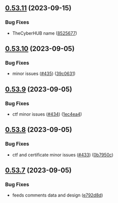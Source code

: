 ## [0.53.11](https://github.com/thecyberworld/TheCyberHUB/compare/v0.53.10...v0.53.11) (2023-09-15)


### Bug Fixes

* TheCyberHUB name ([8525677](https://github.com/thecyberworld/TheCyberHUB/commit/852567753cba30135e1100e06ae155c5db2e50e3))



## [0.53.10](https://github.com/thecyberworld/TheCyberHUB/compare/v0.53.9...v0.53.10) (2023-09-05)


### Bug Fixes

* minor issues ([#435](https://github.com/thecyberworld/TheCyberHUB/issues/435)) ([39c0631](https://github.com/thecyberworld/TheCyberHUB/commit/39c0631d6650a1ccd8437eca88dc63c5fcd4cfcb))



## [0.53.9](https://github.com/thecyberworld/TheCyberHUB/compare/v0.53.8...v0.53.9) (2023-09-05)


### Bug Fixes

* ctf minor issues ([#434](https://github.com/thecyberworld/TheCyberHUB/issues/434)) ([1ec4ea4](https://github.com/thecyberworld/TheCyberHUB/commit/1ec4ea47c0337984714966292959474039baab4e))



## [0.53.8](https://github.com/thecyberworld/TheCyberHUB/compare/v0.53.7...v0.53.8) (2023-09-05)


### Bug Fixes

* ctf and certificate minor issues ([#433](https://github.com/thecyberworld/TheCyberHUB/issues/433)) ([0b7950c](https://github.com/thecyberworld/TheCyberHUB/commit/0b7950ced240e84469ab9badf3c2e7fb74d12378))



## [0.53.7](https://github.com/thecyberworld/TheCyberHUB/compare/v0.53.6...v0.53.7) (2023-09-05)


### Bug Fixes

* feeds comments data and design ([e792d8d](https://github.com/thecyberworld/TheCyberHUB/commit/e792d8d4a675b4ce9e578999f7c94a950639886a))



